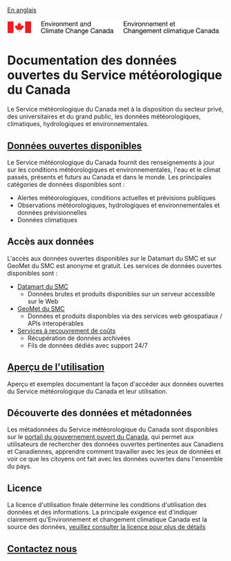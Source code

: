 [En anglais](readme_en.md)

![ECCC logo](img_eccc-logo.png)

# Documentation des données ouvertes du Service météorologique du Canada

Le Service météorologique du Canada met à la disposition du secteur privé, des universitaires et du grand public, les données météorologiques, climatiques, hydrologiques et environnementales.

## [Données ouvertes disponibles](msc-data/readme_fr.md)

Le Service météorologique du Canada fournit des renseignements à jour sur les conditions météorologiques et environnementales, l'eau et le climat passés, présents et futurs au Canada et dans le monde. Les principales catégories de données disponibles sont :
  * Alertes météorologiques, conditions actuelles et prévisions publiques
  * Observations météorologiques, hydrologiques et environnementales et données prévisionnelles
  * Données climatiques
  
## Accès aux données

L'accès aux données ouvertes disponibles sur le Datamart du SMC et sur GeoMet du SMC est anonyme et gratuit. Les services de données ouvertes disponibles sont :

  * [Datamart du SMC](msc-datamart/readme_fr.md)
    * Données brutes et produits disponibles sur un serveur accessible sur le Web
  * [GeoMet du SMC](msc-geomet/readme_fr.md)
    * Données et produits disponibles via des services web géospatiaux / APIs interopérables
  * [Services à recouvrement de coûts](cost-recovered/readme_fr.md)
    * Récupération de données archivées
    * Fils de données dédiés avec support 24/7

## [Aperçu de l'utilisation](usage/readme_fr.md)

Aperçu et exemples documentant la façon d'accéder aux données ouvertes du Service météorologique du Canada et leur utilisation.

## Découverte des données et métadonnées

Les métadonnées du Service météorologique du Canada sont disponibles sur le [portail du gouvernement ouvert du Canada](https://ouvert.canada.ca/fr/donnees-ouvertes), qui permet aux utilisateurs de rechercher des données ouvertes pertinentes aux Canadiens et Canadiennes, apprendre comment travailler avec les jeux de données et voir ce que les citoyens ont fait avec les données ouvertes dans l'ensemble du pays.

## Licence

La licence d'utilisation finale détermine les conditions d'utilisation des données et des informations. La principale exigence est d'indiquer clairement qu'Environnement et changement climatique Canada est la source des données, [veuillez consulter la licence pour plus de détails](licence/readme_fr.md)


## [Contactez nous](https://meteo.gc.ca/mainmenu/contact_us_f.html)
